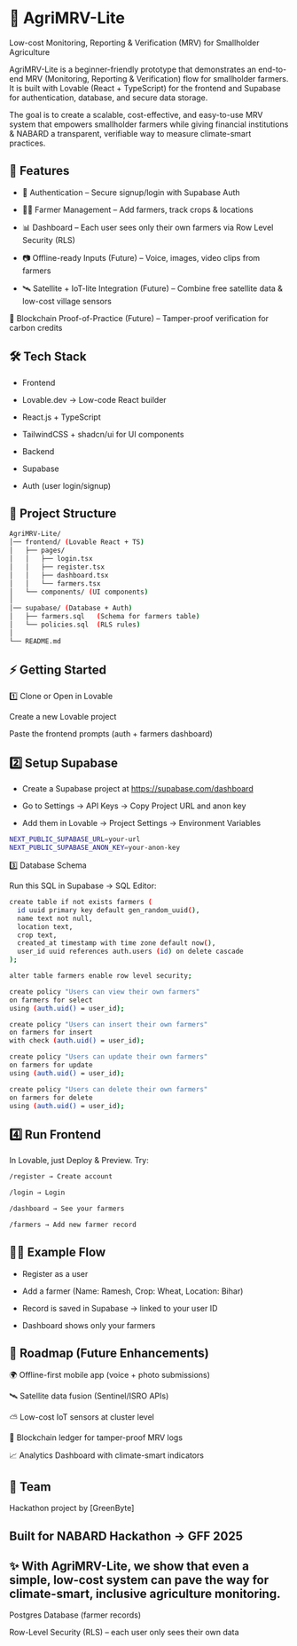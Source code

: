 # 🌱 AgriMRV-Lite

Low-cost Monitoring, Reporting & Verification (MRV) for Smallholder Agriculture

AgriMRV-Lite is a beginner-friendly prototype that demonstrates an end-to-end MRV (Monitoring, Reporting & Verification) flow for smallholder farmers.
It is built with Lovable (React + TypeScript) for the frontend and Supabase for authentication, database, and secure data storage.

The goal is to create a scalable, cost-effective, and easy-to-use MRV system that empowers smallholder farmers while giving financial institutions & NABARD a transparent, verifiable way to measure climate-smart practices.

## 🚀 Features

- 🔐 Authentication – Secure signup/login with Supabase Auth

- 👨‍🌾 Farmer Management – Add farmers, track crops & locations

- 📊 Dashboard – Each user sees only their own farmers via Row Level Security (RLS)

- 📷 Offline-ready Inputs (Future) – Voice, images, video clips from farmers

- 🛰️ Satellite + IoT-lite Integration (Future) – Combine free satellite data & low-cost village sensors

🔗 Blockchain Proof-of-Practice (Future) – Tamper-proof verification for carbon credits

## 🛠️ Tech Stack
- Frontend

- Lovable.dev → Low-code React builder

- React.js + TypeScript

- TailwindCSS + shadcn/ui for UI components

- Backend

- Supabase

- Auth (user login/signup)


## 📂 Project Structure
```bash
AgriMRV-Lite/
│── frontend/ (Lovable React + TS)
│   ├── pages/
│   │   ├── login.tsx
│   │   ├── register.tsx
│   │   ├── dashboard.tsx
│   │   └── farmers.tsx
│   └── components/ (UI components)
│
│── supabase/ (Database + Auth)
│   ├── farmers.sql   (Schema for farmers table)
│   └── policies.sql  (RLS rules)
│
└── README.md
```
## ⚡ Getting Started
1️⃣ Clone or Open in Lovable

Create a new Lovable project

Paste the frontend prompts (auth + farmers dashboard)

## 2️⃣ Setup Supabase

- Create a Supabase project at https://supabase.com/dashboard

- Go to Settings → API Keys → Copy Project URL and anon key

- Add them in Lovable → Project Settings → Environment Variables
```bash
NEXT_PUBLIC_SUPABASE_URL=your-url
NEXT_PUBLIC_SUPABASE_ANON_KEY=your-anon-key
```
3️⃣ Database Schema

Run this SQL in Supabase → SQL Editor:
```bash
create table if not exists farmers (
  id uuid primary key default gen_random_uuid(),
  name text not null,
  location text,
  crop text,
  created_at timestamp with time zone default now(),
  user_id uuid references auth.users (id) on delete cascade
);

alter table farmers enable row level security;

create policy "Users can view their own farmers"
on farmers for select
using (auth.uid() = user_id);

create policy "Users can insert their own farmers"
on farmers for insert
with check (auth.uid() = user_id);

create policy "Users can update their own farmers"
on farmers for update
using (auth.uid() = user_id);

create policy "Users can delete their own farmers"
on farmers for delete
using (auth.uid() = user_id);
```
## 4️⃣ Run Frontend

In Lovable, just Deploy & Preview.
Try:
```bash
/register → Create account

/login → Login

/dashboard → See your farmers

/farmers → Add new farmer record
```
## 🧑‍💻 Example Flow

- Register as a user

- Add a farmer (Name: Ramesh, Crop: Wheat, Location: Bihar)

- Record is saved in Supabase → linked to your user ID

- Dashboard shows only your farmers

## 📌 Roadmap (Future Enhancements)

🌍 Offline-first mobile app (voice + photo submissions)

🛰️ Satellite data fusion (Sentinel/ISRO APIs)

⛅ Low-cost IoT sensors at cluster level

🔗 Blockchain ledger for tamper-proof MRV logs

📈 Analytics Dashboard with climate-smart indicators

## 🤝 Team

Hackathon project by [GreenByte]

## Built for NABARD Hackathon → GFF 2025

## ✨ With AgriMRV-Lite, we show that even a simple, low-cost system can pave the way for climate-smart, inclusive agriculture monitoring.
Postgres Database (farmer records)

Row-Level Security (RLS) – each user only sees their own data
